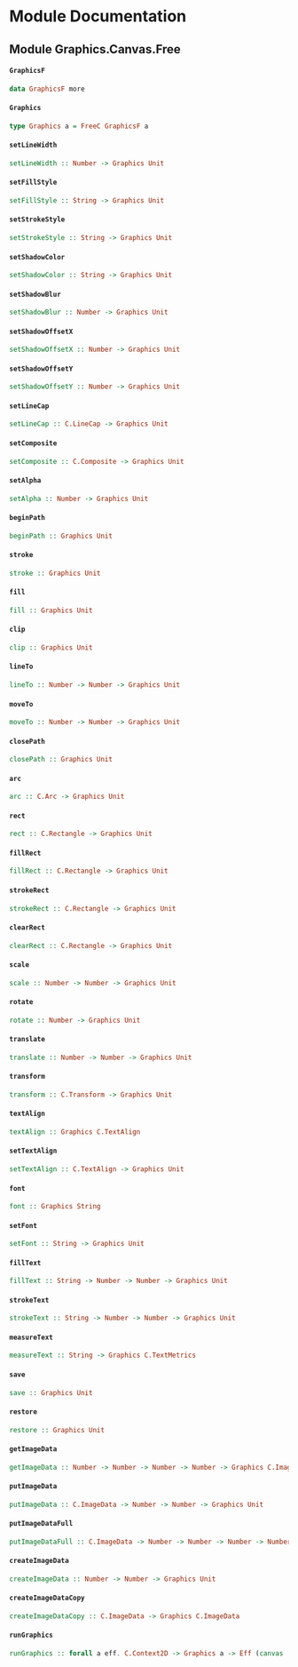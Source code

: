 # Module Documentation

## Module Graphics.Canvas.Free

#### `GraphicsF`

``` purescript
data GraphicsF more
```


#### `Graphics`

``` purescript
type Graphics a = FreeC GraphicsF a
```


#### `setLineWidth`

``` purescript
setLineWidth :: Number -> Graphics Unit
```


#### `setFillStyle`

``` purescript
setFillStyle :: String -> Graphics Unit
```


#### `setStrokeStyle`

``` purescript
setStrokeStyle :: String -> Graphics Unit
```


#### `setShadowColor`

``` purescript
setShadowColor :: String -> Graphics Unit
```


#### `setShadowBlur`

``` purescript
setShadowBlur :: Number -> Graphics Unit
```


#### `setShadowOffsetX`

``` purescript
setShadowOffsetX :: Number -> Graphics Unit
```


#### `setShadowOffsetY`

``` purescript
setShadowOffsetY :: Number -> Graphics Unit
```


#### `setLineCap`

``` purescript
setLineCap :: C.LineCap -> Graphics Unit
```


#### `setComposite`

``` purescript
setComposite :: C.Composite -> Graphics Unit
```


#### `setAlpha`

``` purescript
setAlpha :: Number -> Graphics Unit
```


#### `beginPath`

``` purescript
beginPath :: Graphics Unit
```


#### `stroke`

``` purescript
stroke :: Graphics Unit
```


#### `fill`

``` purescript
fill :: Graphics Unit
```


#### `clip`

``` purescript
clip :: Graphics Unit
```


#### `lineTo`

``` purescript
lineTo :: Number -> Number -> Graphics Unit
```


#### `moveTo`

``` purescript
moveTo :: Number -> Number -> Graphics Unit
```


#### `closePath`

``` purescript
closePath :: Graphics Unit
```


#### `arc`

``` purescript
arc :: C.Arc -> Graphics Unit
```


#### `rect`

``` purescript
rect :: C.Rectangle -> Graphics Unit
```


#### `fillRect`

``` purescript
fillRect :: C.Rectangle -> Graphics Unit
```


#### `strokeRect`

``` purescript
strokeRect :: C.Rectangle -> Graphics Unit
```


#### `clearRect`

``` purescript
clearRect :: C.Rectangle -> Graphics Unit
```


#### `scale`

``` purescript
scale :: Number -> Number -> Graphics Unit
```


#### `rotate`

``` purescript
rotate :: Number -> Graphics Unit
```


#### `translate`

``` purescript
translate :: Number -> Number -> Graphics Unit
```


#### `transform`

``` purescript
transform :: C.Transform -> Graphics Unit
```


#### `textAlign`

``` purescript
textAlign :: Graphics C.TextAlign
```


#### `setTextAlign`

``` purescript
setTextAlign :: C.TextAlign -> Graphics Unit
```


#### `font`

``` purescript
font :: Graphics String
```


#### `setFont`

``` purescript
setFont :: String -> Graphics Unit
```


#### `fillText`

``` purescript
fillText :: String -> Number -> Number -> Graphics Unit
```


#### `strokeText`

``` purescript
strokeText :: String -> Number -> Number -> Graphics Unit
```


#### `measureText`

``` purescript
measureText :: String -> Graphics C.TextMetrics
```


#### `save`

``` purescript
save :: Graphics Unit
```


#### `restore`

``` purescript
restore :: Graphics Unit
```


#### `getImageData`

``` purescript
getImageData :: Number -> Number -> Number -> Number -> Graphics C.ImageData
```


#### `putImageData`

``` purescript
putImageData :: C.ImageData -> Number -> Number -> Graphics Unit
```


#### `putImageDataFull`

``` purescript
putImageDataFull :: C.ImageData -> Number -> Number -> Number -> Number -> Number -> Number -> Graphics Unit
```


#### `createImageData`

``` purescript
createImageData :: Number -> Number -> Graphics Unit
```


#### `createImageDataCopy`

``` purescript
createImageDataCopy :: C.ImageData -> Graphics C.ImageData
```


#### `runGraphics`

``` purescript
runGraphics :: forall a eff. C.Context2D -> Graphics a -> Eff (canvas :: C.Canvas | eff) a
```




